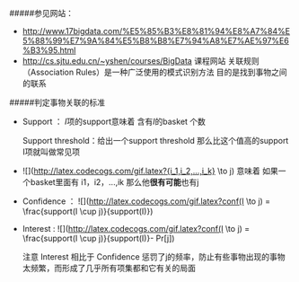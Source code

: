 #####参见网站：
- http://www.17bigdata.com/%E5%85%B3%E8%81%94%E8%A7%84%E5%88%99%E7%9A%84%E5%B8%B8%E7%94%A8%E7%AE%97%E6%B3%95.html
- http://cs.sjtu.edu.cn/~yshen/courses/BigData 课程网站
关联规则（Association Rules）是一种广泛使用的模式识别方法
目的是找到事物之间的联系

#####判定事物关联的标准 
- Support ： *I*项的support意味着 含有*I*的basket 个数

  Support threshold：给出一个support threshold 那么比这个值高的support I项就叫做常见项

- ![](http://latex.codecogs.com/gif.latex?{i_1,i_2,...,i_k} \\to j) 意味着
  如果一个basket里面有 i1，i2，...,ik 那么他**很有可能**也有j
  
- Confidence ：
  ![](http://latex.codecogs.com/gif.latex?conf(I \\to j) = \\frac{support(I \\cup j)}{support(I)})
- Interest :
   ![](http://latex.codecogs.com/gif.latex?conf(I \\to j) = \\frac{support(I \\cup j)}{support(I)}- Pr[j])
   
   注意 Interest 相比于 Confidence 惩罚了j的频率，防止有些事物出现的事物太频繁，而形成了几乎所有项集都和它有关的局面
  
  
  
